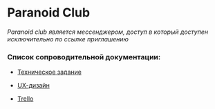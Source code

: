 # Paranoid Club


*Paranoid club является мессенджером, доступ в который доступен исключительно по ссылке приглашению*


### Список сопроводительной документации:
- [Техническое задание](https://github.com/mxzpytlk/paranoid-club/blob/master/docs/%D0%A2%D0%B5%D1%85%D0%BD%D0%B8%D1%87%D0%B5%D1%81%D0%BA%D0%BE%D0%B5%20%D0%B7%D0%B0%D0%B4%D0%B0%D0%BD%D0%B8%D0%B5%20%D0%B4%D0%BB%D1%8F%20%D0%BF%D1%80%D0%B8%D0%BB%D0%BE%D0%B6%D0%B5%D0%BD%D0%B8%D1%8F%20_Paranoid%20Club_.pdf)

- [UX-дизайн](https://github.com/mxzpytlk/paranoid-club/blob/master/docs/UX.pdf)
- [Trello](https://trello.com/scumbags3)
